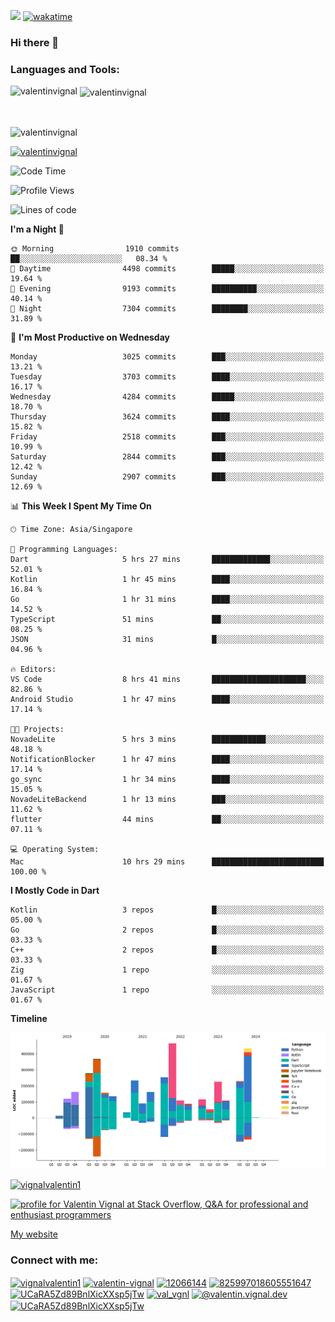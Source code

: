
![](https://komarev.com/ghpvc/?username=valentinvignal&label=Profile%20views&color=0e75b6&style=flat)
[![wakatime](https://wakatime.com/badge/user/a700230c-ba51-4378-8fbc-fbcb542401ed.svg)](https://wakatime.com/@a700230c-ba51-4378-8fbc-fbcb542401ed)

### Hi there 👋

<h3 align="left">Languages and Tools:</h3>


<p><img align="left" src="https://github-readme-stats.vercel.app/api?username=ValentinVignal&count_private=true&show_icons=true&theme=dark" alt="valentinvignal" /></p>

<p>&nbsp;<img align="center" src="https://github-readme-stats.vercel.app/api/top-langs/?username=ValentinVignal&hide=jupyter%20notebook&layout=compact&theme=dark" alt="valentinvignal" /></p>

<br/>

<p><img align="center" src="https://github-readme-streak-stats.herokuapp.com/?user=valentinvignal&theme=dark" alt="valentinvignal" /></p>


<p align="left"> <a href="https://github.com/ryo-ma/github-profile-trophy"><img src="https://github-profile-trophy.vercel.app/?username=valentinvignal&theme=darkhub" alt="valentinvignal" /></a> </p>

<!--START_SECTION:waka-->
![Code Time](http://img.shields.io/badge/Code%20Time-2%2C729%20hrs%2043%20mins-blue)

![Profile Views](http://img.shields.io/badge/Profile%20Views-0-blue)

![Lines of code](https://img.shields.io/badge/From%20Hello%20World%20I%27ve%20Written-3.8%20million%20lines%20of%20code-blue)

**I'm a Night 🦉** 

```text
🌞 Morning                1910 commits        ██░░░░░░░░░░░░░░░░░░░░░░░   08.34 % 
🌆 Daytime                4498 commits        █████░░░░░░░░░░░░░░░░░░░░   19.64 % 
🌃 Evening                9193 commits        ██████████░░░░░░░░░░░░░░░   40.14 % 
🌙 Night                  7304 commits        ████████░░░░░░░░░░░░░░░░░   31.89 % 
```
📅 **I'm Most Productive on Wednesday** 

```text
Monday                   3025 commits        ███░░░░░░░░░░░░░░░░░░░░░░   13.21 % 
Tuesday                  3703 commits        ████░░░░░░░░░░░░░░░░░░░░░   16.17 % 
Wednesday                4284 commits        █████░░░░░░░░░░░░░░░░░░░░   18.70 % 
Thursday                 3624 commits        ████░░░░░░░░░░░░░░░░░░░░░   15.82 % 
Friday                   2518 commits        ███░░░░░░░░░░░░░░░░░░░░░░   10.99 % 
Saturday                 2844 commits        ███░░░░░░░░░░░░░░░░░░░░░░   12.42 % 
Sunday                   2907 commits        ███░░░░░░░░░░░░░░░░░░░░░░   12.69 % 
```


📊 **This Week I Spent My Time On** 

```text
🕑︎ Time Zone: Asia/Singapore

💬 Programming Languages: 
Dart                     5 hrs 27 mins       █████████████░░░░░░░░░░░░   52.01 % 
Kotlin                   1 hr 45 mins        ████░░░░░░░░░░░░░░░░░░░░░   16.84 % 
Go                       1 hr 31 mins        ████░░░░░░░░░░░░░░░░░░░░░   14.52 % 
TypeScript               51 mins             ██░░░░░░░░░░░░░░░░░░░░░░░   08.25 % 
JSON                     31 mins             █░░░░░░░░░░░░░░░░░░░░░░░░   04.96 % 

🔥 Editors: 
VS Code                  8 hrs 41 mins       █████████████████████░░░░   82.86 % 
Android Studio           1 hr 47 mins        ████░░░░░░░░░░░░░░░░░░░░░   17.14 % 

🐱‍💻 Projects: 
NovadeLite               5 hrs 3 mins        ████████████░░░░░░░░░░░░░   48.18 % 
NotificationBlocker      1 hr 47 mins        ████░░░░░░░░░░░░░░░░░░░░░   17.14 % 
go_sync                  1 hr 34 mins        ████░░░░░░░░░░░░░░░░░░░░░   15.05 % 
NovadeLiteBackend        1 hr 13 mins        ███░░░░░░░░░░░░░░░░░░░░░░   11.62 % 
flutter                  44 mins             ██░░░░░░░░░░░░░░░░░░░░░░░   07.11 % 

💻 Operating System: 
Mac                      10 hrs 29 mins      █████████████████████████   100.00 % 
```

**I Mostly Code in Dart** 

```text
Kotlin                   3 repos             █░░░░░░░░░░░░░░░░░░░░░░░░   05.00 % 
Go                       2 repos             █░░░░░░░░░░░░░░░░░░░░░░░░   03.33 % 
C++                      2 repos             █░░░░░░░░░░░░░░░░░░░░░░░░   03.33 % 
Zig                      1 repo              ░░░░░░░░░░░░░░░░░░░░░░░░░   01.67 % 
JavaScript               1 repo              ░░░░░░░░░░░░░░░░░░░░░░░░░   01.67 % 
```



**Timeline**

![Lines of Code chart](https://raw.githubusercontent.com/ValentinVignal/ValentinVignal/main/assets/bar_graph.png)


<!--END_SECTION:waka-->

<p align="left"> <a href="https://twitter.com/vignalvalentin1" target="blank"><img src="https://img.shields.io/twitter/follow/vignalvalentin1?logo=twitter" alt="vignalvalentin1" /></a> </p>

<a href="https://stackoverflow.com/users/12066144/valentin-vignal"><img src="https://stackexchange.com/users/flair/16694563.png?theme=dark" width="208" height="58" alt="profile for Valentin Vignal at Stack Overflow, Q&amp;A for professional and enthusiast programmers" title="profile for Valentin Vignal at Stack Overflow, Q&amp;A for professional and enthusiast programmers"></a>

[My website](https://valentinvignal.github.io/portfolio/)

<h3 align="left">Connect with me:</h3>
<p align="left">
<a href="https://twitter.com/vignalvalentin1" target="blank"><img align="center" src="https://raw.githubusercontent.com/rahuldkjain/github-profile-readme-generator/master/src/images/icons/Social/twitter.svg" alt="vignalvalentin1" height="30" width="40" /></a>
<a href="https://linkedin.com/in/valentin-vignal" target="blank"><img align="center" src="https://raw.githubusercontent.com/rahuldkjain/github-profile-readme-generator/master/src/images/icons/Social/linked-in-alt.svg" alt="valentin-vignal" height="30" width="40" /></a>
<a href="https://stackoverflow.com/users/12066144" target="blank"><img align="center" src="https://raw.githubusercontent.com/rahuldkjain/github-profile-readme-generator/master/src/images/icons/Social/stack-overflow.svg" alt="12066144" height="30" width="40" /></a>
<a href="https://discordapp.com/users/825997018605551647" target="blank"><img align="center" src="https://raw.githubusercontent.com/rahuldkjain/github-profile-readme-generator/master/src/images/icons/Social/discord.svg" alt="825997018605551647" height="30" width="40" /></a>
<a href="https://www.reddit.com/user/ValentinVignal" target="blank"><img align="center" src="https://raw.githubusercontent.com/rahuldkjain/github-profile-readme-generator/master/src/images/icons/Social/reddit.svg" alt="UCaRA5Zd89BnlXicXXsp5jTw" height="30" width="40" /></a>
<a href="https://instagram.com/valentin_vignal" target="blank"><img align="center" src="https://raw.githubusercontent.com/rahuldkjain/github-profile-readme-generator/master/src/images/icons/Social/instagram.svg" alt="val_vgnl" height="30" width="40" /></a>
<a href="https://medium.com/@valentin.vignal.dev" target="blank"><img align="center" src="https://raw.githubusercontent.com/rahuldkjain/github-profile-readme-generator/master/src/images/icons/Social/medium.svg" alt="@valentin.vignal.dev" height="30" width="40" /></a>
<a href="https://www.youtube.com/channel/UCaRA5Zd89BnlXicXXsp5jTw" target="blank"><img align="center" src="https://raw.githubusercontent.com/rahuldkjain/github-profile-readme-generator/master/src/images/icons/Social/youtube.svg" alt="UCaRA5Zd89BnlXicXXsp5jTw" height="30" width="40" /></a>
</p>


